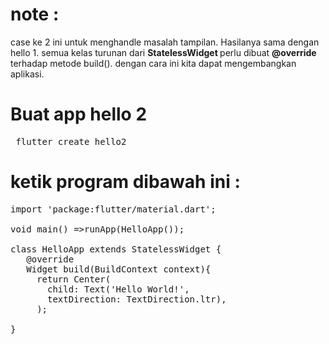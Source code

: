 # note : 
case ke 2 ini untuk menghandle masalah tampilan. Hasilanya sama dengan hello 1. semua kelas turunan dari <b> StatelessWidget </b> 
perlu dibuat <b> @override </b> terhadap metode build(). dengan cara ini kita dapat mengembangkan aplikasi.

# Buat app hello 2
<pre> flutter create hello2  </pre>
# ketik program dibawah ini : 
<pre>
import 'package:flutter/material.dart';

void main() =>runApp(HelloApp());

class HelloApp extends StatelessWidget {
   @override
   Widget build(BuildContext context){
     return Center(
       child: Text('Hello World!',
       textDirection: TextDirection.ltr),
     );
     
}
</pre>

